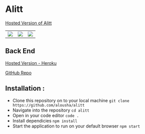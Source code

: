 # Alitt

<a href="https://famous-bombolone-c85400.netlify.app">Hosted Version of Alitt</a>

<table>
<tr>
<td><img src="https://github.com/alousha/alitt/blob/main/readmeimages/alitt-login.png?raw=true" ></td>

<td><img src="https://github.com/alousha/alitt/blob/main/readmeimages/alitt-articles.png?raw=true" ></td>

<td><img src="https://github.com/alousha/alitt/blob/main/readmeimages/alitt-comments.png?raw=true" ></td>

</tr>
</table>

## Back End

<a href="https://alitt-app.herokuapp.com/api">Hosted Version - Heroku</a>

<a href="https://github.com/alousha/be-ali-news">GitHub Repo</a>

## Installation :

- Clone this repository on to your local machine `git clone https://github.com/alousha/alitt `
- Navigate into the repository
`cd alitt`
- Open in your code editor `code .`
- Install dependicies `npm install`
- Start the application to run on your default browser `npm start`



